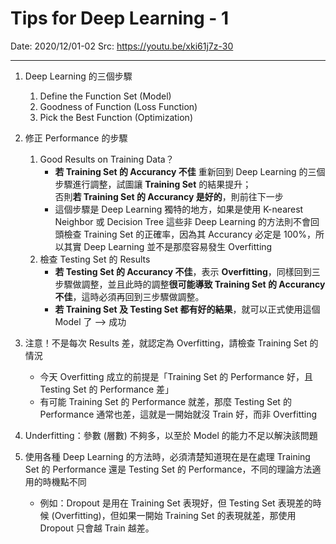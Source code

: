 # Tips for Deep Learning - 1
Date: 2020/12/01-02
Src: https://youtu.be/xki61j7z-30

----
1. Deep Learning 的三個步驟
    1. Define the Function Set (Model)
    2. Goodness of Function (Loss Function)
    3. Pick the Best Function (Optimization)

2. 修正 Performance 的步驟
    1. Good Results on Training Data？
        * **若 Training Set 的 Accurancy 不佳** 重新回到 Deep Learning 的三個步驟進行調整，試圖讓 **Training Set** 的結果提升；<br>
        否則**若 Training Set 的 Accurancy 是好的**，則前往下一步
        * 這個步驟是 Deep Learning 獨特的地方，如果是使用 K-nearest Neighbor 或 Decision Tree 這些非 Deep Learning 的方法則不會回頭檢查 Training Set 的正確率，因為其 Accurancy 必定是 100%，所以其實 Deep Learning 並不是那麼容易發生 Overfitting
    2. 檢查 Testing Set 的 Results
        * **若 Testing Set 的 Accurancy 不佳**，表示 **Overfitting**，同樣回到三步驟做調整，並且此時的調整**很可能導致 Training Set 的 Accurancy 不佳**，這時必須再回到三步驟做調整。
        * **若 Training Set 及 Testing Set 都有好的結果**，就可以正式使用這個 Model 了 --> 成功

3. 注意！不是每次 Results 差，就認定為 Overfitting，請檢查 Training Set 的情況
    * 今天 Overfitting 成立的前提是「Training Set 的 Performance 好，且 Testing Set 的 Performance 差」
    * 有可能 Training Set 的 Performance 就差，那麼 Testing Set 的 Performance 通常也差，這就是一開始就沒 Train 好，而非 Overfitting

4. Underfitting：參數 (層數) 不夠多，以至於 Model 的能力不足以解決該問題

5. 使用各種 Deep Learning 的方法時，必須清楚知道現在是在處理 Training Set 的 Performance 還是 Testing Set 的 Performance，不同的理論方法適用的時機點不同
    * 例如：Dropout 是用在 Training Set 表現好，但 Testing Set 表現差的時候 (Overfitting)，但如果一開始 Training Set 的表現就差，那使用 Dropout 只會越 Train 越差。
